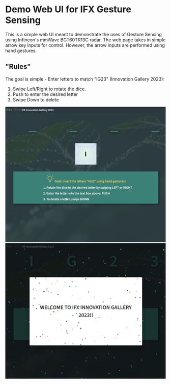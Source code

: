 # Demo Web UI for IFX Gesture Sensing

This is a simple web UI meant to demonstrate the uses of Gesture Sensing using Infineon's mmWave BGT60TR13C radar. The web page takes in simple arrow key inputs for control. However, the arrow inputs are performed using hand gestures.

## "Rules"

The goal is simple - Enter letters to match "IG23" (Innovation Gallery 2023):

1. Swipe Left/Right to rotate the dice.
2. Push to enter the desired letter
3. Swipe Down to delete

![Before](/static/4540F916-4963-485D-8653-C0EF39291054_1_201_a.jpeg)
![After](/static/0EB47156-E21A-4FEB-AACC-EC65833DB039_1_201_a.jpeg)
